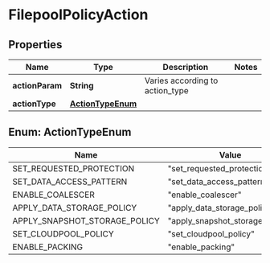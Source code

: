 
# FilepoolPolicyAction

## Properties
Name | Type | Description | Notes
------------ | ------------- | ------------- | -------------
**actionParam** | **String** | Varies according to action_type | 
**actionType** | [**ActionTypeEnum**](#ActionTypeEnum) |  | 


<a name="ActionTypeEnum"></a>
## Enum: ActionTypeEnum
Name | Value
---- | -----
SET_REQUESTED_PROTECTION | &quot;set_requested_protection&quot;
SET_DATA_ACCESS_PATTERN | &quot;set_data_access_pattern&quot;
ENABLE_COALESCER | &quot;enable_coalescer&quot;
APPLY_DATA_STORAGE_POLICY | &quot;apply_data_storage_policy&quot;
APPLY_SNAPSHOT_STORAGE_POLICY | &quot;apply_snapshot_storage_policy&quot;
SET_CLOUDPOOL_POLICY | &quot;set_cloudpool_policy&quot;
ENABLE_PACKING | &quot;enable_packing&quot;



